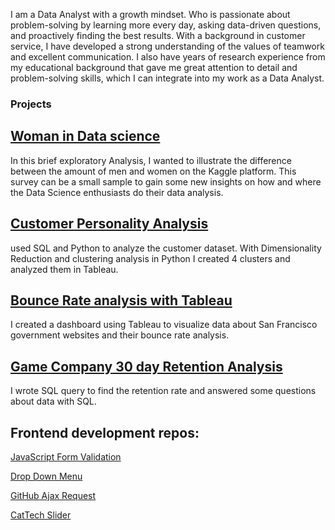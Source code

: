 I am a Data Analyst with a growth mindset. Who is passionate about problem-solving by learning more every day, asking data-driven questions, and proactively finding the best
results. With a background in customer service, I have developed a strong understanding of the values of teamwork and excellent communication. I also have 
years of research experience from my educational background that gave me great attention to detail and problem-solving skills, which I can integrate into my work as a Data Analyst.

### Projects

## [Woman in Data science](https://github.com/FaranakNehzati/WomenInDataScience/blob/main/projectThree.ipynb)

In this brief exploratory Analysis, I wanted to illustrate the difference between the amount of men and women on the Kaggle platform. 
This survey can be a small sample to gain some new insights on how and where the Data Science enthusiasts do their data analysis.

## [Customer Personality Analysis](https://github.com/FaranakNehzati/CustomerPersonalityAnalysis)

used SQL and Python to analyze the customer dataset. With Dimensionality Reduction and clustering analysis in Python I created 4 clusters and analyzed them in Tableau.

## [Bounce Rate analysis with Tableau](https://public.tableau.com/app/profile/faranaknehzati/viz/shared/GW8SNBFX4)

I created a dashboard using Tableau to visualize data about San Francisco government websites and their bounce rate analysis.

## [Game Company 30 day Retention Analysis](https://github.com/FaranakNehzati/projectSQL)

I wrote SQL query to find the retention rate and answered some questions about data with SQL.

## Frontend development repos:

[JavaScript Form Validation](https://github.com/FaranakNehzati/JSFormValidation)

[Drop Down Menu](https://github.com/FaranakNehzati/DropDownMenu)

[GitHub Ajax Request](https://github.com/FaranakNehzati/githubAjaxRequest)

[CatTech Slider](https://github.com/FaranakNehzati/CatTechSlider)
